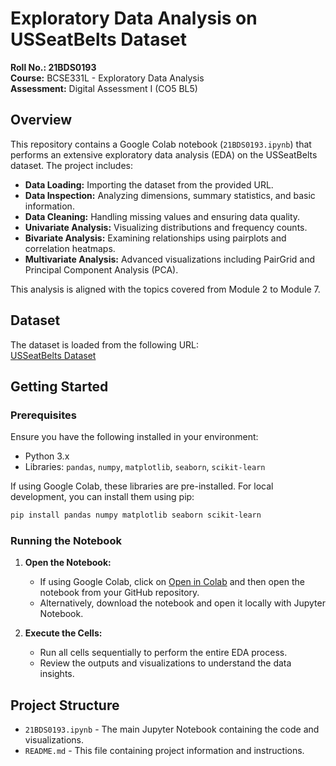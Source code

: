 # Exploratory Data Analysis on USSeatBelts Dataset

**Roll No.: 21BDS0193**  
**Course:** BCSE331L - Exploratory Data Analysis  
**Assessment:** Digital Assessment I (CO5 BL5)

## Overview

This repository contains a Google Colab notebook (`21BDS0193.ipynb`) that performs an extensive exploratory data analysis (EDA) on the USSeatBelts dataset. The project includes:

- **Data Loading:** Importing the dataset from the provided URL.
- **Data Inspection:** Analyzing dimensions, summary statistics, and basic information.
- **Data Cleaning:** Handling missing values and ensuring data quality.
- **Univariate Analysis:** Visualizing distributions and frequency counts.
- **Bivariate Analysis:** Examining relationships using pairplots and correlation heatmaps.
- **Multivariate Analysis:** Advanced visualizations including PairGrid and Principal Component Analysis (PCA).

This analysis is aligned with the topics covered from Module 2 to Module 7.

## Dataset

The dataset is loaded from the following URL:  
[USSeatBelts Dataset](https://raw.githubusercontent.com/salemprakash/EDA/main/Data/USSeatBelts.csv)

## Getting Started

### Prerequisites

Ensure you have the following installed in your environment:
- Python 3.x
- Libraries: `pandas`, `numpy`, `matplotlib`, `seaborn`, `scikit-learn`

If using Google Colab, these libraries are pre-installed. For local development, you can install them using pip:

```bash
pip install pandas numpy matplotlib seaborn scikit-learn
```

### Running the Notebook

1. **Open the Notebook:**
   - If using Google Colab, click on [Open in Colab](https://colab.research.google.com/) and then open the notebook from your GitHub repository.
   - Alternatively, download the notebook and open it locally with Jupyter Notebook.

2. **Execute the Cells:**
   - Run all cells sequentially to perform the entire EDA process.
   - Review the outputs and visualizations to understand the data insights.

## Project Structure

- `21BDS0193.ipynb` - The main Jupyter Notebook containing the code and visualizations.
- `README.md` - This file containing project information and instructions.
